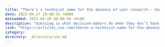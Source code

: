 ```yaml
---
title: "There’s a technical name for the absence of user research - Guessing."
date: 2023-04-27 19:48:31 +0000
dateadded: 2023-04-28 00:00:56 +0100
description: "Guessing is what decision-makers do when they don’t have user research to inform their decisions. They guess who their users are. They guess what their users need. They guess what their users value. They guess what challenges their users encounter. They guess what it would take to overcome those challenges. The problem with guessing is […]"
link: "https://articles.uie.com/theres-a-technical-name-for-the-absence-of-user-research-guessing/"
category:
directory: _directory/uie.md
---
```

